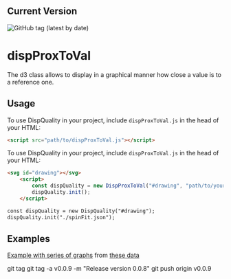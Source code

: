 ## Current Version

![GitHub tag (latest by date)](https://img.shields.io/github/v/tag/chemedata/dispProxToVal?latest)
# dispProxToVal
 The d3 class allows to display in a graphical manner how close a value is to a reference one.

## Usage

To use DispQuality in your project, include `dispProxToVal.js` in the head of your HTML:

```html
<script src="path/to/dispProxToVal.js"></script>
```

To use DispQuality in your project, include `dispProxToVal.js` in the head of your HTML:

```html
<svg id="drawing"></svg>
    <script>
        const dispQuality = new DispProxToVal("#drawing", "path/to/your/data.json");
        dispQuality.init();
    </script>

const dispQuality = new DispQuality("#drawing");
dispQuality.init("./spinFit.json");

```

## Examples

[Example with series of graphs](https://chemedata.github.io/dispProxToVal/examples)
from
[these data](./data/doubleSeries.json)

 git tag
git tag -a v0.0.9 -m "Release version 0.0.8"
  git push origin v0.0.9